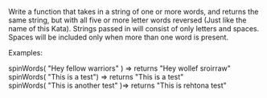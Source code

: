 Write a function that takes in a string of one or more words, and returns the same string, but with all five or more letter words reversed (Just like the name of this Kata). Strings passed in will consist of only letters and spaces. Spaces will be included only when more than one word is present.

Examples:

spinWords( "Hey fellow warriors" ) => returns "Hey wollef sroirraw"  
spinWords( "This is a test") => returns "This is a test"  
spinWords( "This is another test" )=> returns "This is rehtona test"  
